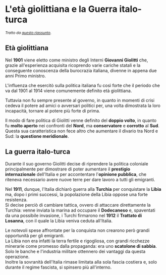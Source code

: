 # L'età giolittiana e la Guerra italo-turca

<small>*Tratto da [questo riassunto](https://storia.alexsandri.com/Eta-giolittiana-e-Belle-epoque.html)*.</small>

## Età giolittiana

Nel **1901** viene eletto come ministro degli Interni **Giovanni Giolitti** che,
grazie all'esperienza acquisita ricoprendo varie cariche statali e la
conseguente conoscenza della burocrazia italiana, divenne in appena due anni
Primo ministro.

L'influenza che esercitò sulla politica italiana fu così forte che il periodo
che va dal 1901 al 1914 viene comunemente definito età giolittiana.

Tuttavia non fu sempre presente al governo, in quanto in momenti di crisi cedeva
il potere ad amici o avversari politici per, una volta dimostrata la loro
incapacità, tornare al potere più forte di prima.

Il modo di fare politica di Giolitti venne definito del **doppio volto**, in
quanto fu **molto aperto** nei confronti del **Nord**, ma **conservatore** e
**corrotto** al **Sud**.\
Questa sua caratteristica non fece altro che aumentare il divario tra Nord e
Sud: la **questione meridionale**.

## La guerra italo-turca

Durante il suo governo Giolitti decise di riprendere la politica coloniale
principalmente per dimostrare di poter aumentare il **prestigio internazionale**
dell'Italia e per accontentare l'**opinione pubblica**, che riteneva necessario
avere nuove terre per dare lavoro a tutti gli emigranti.

Nel **1911**, dunque, l'Italia dichiarò guerra alla **Turchia** per conquistare
la **Libia** ma, dopo i primi successi, la popolazione della Libia oppose una
forte resistenza.\
Si decise perciò di cambiare tattica, ovvero di attaccare direttamente la
Turchia: venne inviata la marina ad occupare il **Dodecaneso** e, spaventati da
una possibile invasione, i Turchi firmarono nel **1912** il **Trattato di
Losanna**, con il quale la Libia veniva ceduta all'Italia.

Le notevoli spese affrontate per la conquista non crearono però grandi
opportunità per gli emigranti.\
La Libia non era infatti la terra fertile e rigogliosa, con grandi ricchezze
minerarie come promesso dalla propaganda: era uno **scatolone di sabbia**.\
Solo le banche e l'industria militare ottennero dei vantaggi da questa
operazione.\
Inoltre la sovranità dell'Italia rimase limitata alla sola fascia costiera e,
solo durante il regime fascista, si spinsero più all'interno.
